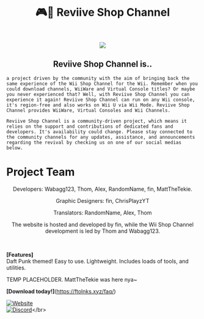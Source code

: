 <h1 align="center">🎮🏪 Reviive Shop Channel</h1></br>
<p align="center" width="100%"><img src="https://raw.githubusercontent.com/Reviive-Shop-Channel/.github/main/Screen_Recording_20240225_125439_Dolphin_Emulator-ezgif.com-video-to-gif-converter.gif"></p>
<h2 align="center">Reviive Shop Channel is..</br></h2>

```a project driven by the community with the aim of bringing back the same experience of the Wii Shop Channel for the Wii. Remember when you could download channels, WiiWare and Virtual Console titles? Or maybe you never experienced that? Well, with Reviive Shop Channel you can experience it again! Reviive Shop Channel can run on any Wii console, it's region-free and also works on Wii U via Wii Mode. Reviive Shop Channel provides WiiWare, Virtual Consoles and Wii Channels.```

```Reviive Shop Channel is a community-driven project, which means it relies on the support and contributions of dedicated fans and developers. It's availability could change. Please stay connected to the community channels for any updates, assistance, and announcements regarding the revival by checking us on one of our social medias below.```

# **Project Team**
<p align="center"> Developers: <bold>Wabagg123, Thom, Alex, RandomName, fin, MattTheTekie.</bold></p>
<p align="center"> Graphic Designers: <bold>fin, ChrisPlayzYT</bold></p>
<p align="center"> Translators: <bold>RandomName, Alex, Thom</bold></p>
<p align="center">The website is <bold>hosted and developed by fin</bold>, while the <bold>Wii Shop Channel development</bold> is <bold>led by Thom and Wabagg123.</bold></p></br>

**[Features]**</br>
Daft Punk themed!
Easy to use.
Lightweight.
Includes loads of tools, and utilities.</br>

TEMP PLACEHOLDER. MattTheTekie was here nya~

**[Download today!]**(https://ftolnks.xyz/faq/)</br>

[![Website](https://tinyurl.com/bdffr5tr)](https://home.venith.net)</br>
[![Discord](https://tinyurl.com/3b9s4sz7)](https://gg.gg/venith_)</br>
